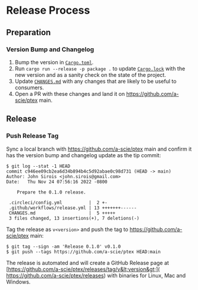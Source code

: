 # Release Process

## Preparation

### Version Bump and Changelog

1. Bump the version in [`Cargo.toml`](Cargo.toml).
2. Run `cargo run --release -p package .` to update [`Cargo.lock`](Cargo.lock) with the new version
   and as a sanity check on the state of the project.
3. Update [`CHANGES.md`](CHANGES.md) with any changes that are likely to be useful to consumers.
4. Open a PR with these changes and land it on https://github.com/a-scie/ptex main.

## Release

### Push Release Tag

Sync a local branch with https://github.com/a-scie/ptex main and confirm it has the version bump
and changelog update as the tip commit:

```
$ git log --stat -1 HEAD
commit c946ee09cb2ea6d34b894b4c5d92abae0c98d731 (HEAD -> main)
Author: John Sirois <john.sirois@gmail.com>
Date:   Thu Nov 24 07:56:16 2022 -0800

    Prepare the 0.1.0 release.

 .circleci/config.yml          |  2 +-
 .github/workflows/release.yml | 13 +++++++------
 CHANGES.md                    |  5 +++++
 3 files changed, 13 insertions(+), 7 deletions(-)
```

Tag the release as `v<version>` and push the tag to https://github.com/a-scie/ptex main:

```
$ git tag --sign -am 'Release 0.1.0' v0.1.0
$ git push --tags https://github.com/a-scie/ptex HEAD:main
```

The release is automated and will create a GitHub Release page at
[https://github.com/a-scie/ptex/releases/tag/v&lt;version&gt;](
https://github.com/a-scie/ptex/releases) with binaries for Linux, Mac and Windows.

